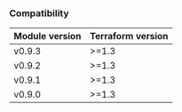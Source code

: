 ### Compatibility
Module version | Terraform version
:--- | :---
v0.9.3 | >=1.3
v0.9.2 | >=1.3
v0.9.1 | >=1.3
v0.9.0 | >=1.3